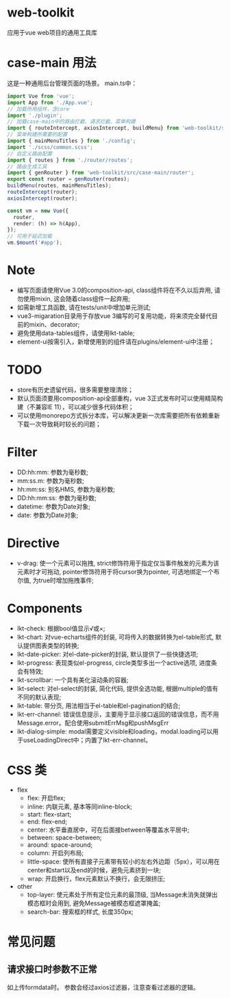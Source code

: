 # web-toolkit
应用于vue web项目的通用工具库

# case-main 用法
这是一种通用后台管理页面的场景。
main.ts中：
```typescript
import Vue from 'vue';
import App from './App.vue';
// 加载所用组件，含core
import './plugin';
// 加载case-main中的路由拦截、请求拦截、菜单构建
import { routeIntercept, axiosIntercept, buildMenu} from 'web-toolkit/src/case-main';
// 菜单构建所需要的配置
import { mainMenuTitles } from './config';
import './scss/common.scss';
// 自定义路由配置
import { routes } from './router/routes';
// 路由生成工具
import { genRouter } from 'web-toolkit/src/case-main/router';
export const router = genRouter(routes);
buildMenu(routes, mainMenuTitles);
routeIntercept(router);
axiosIntercept(router);

const vm = new Vue({
  router,
  render: (h) => h(App),
});
// 可用于延迟加载
vm.$mount('#app');
```

# Note
+ 编写页面请使用Vue 3.0的composition-api, class组件将在不久以后弃用, 请勿使用mixin, 这会随着class组件一起弃用;
+ 如需新增工具函数, 请在tests/unit中增加单元测试;
+ vue3-migaration目录用于存放vue 3编写的可复用功能，将来须完全替代目前的mixin、decorator;
+ 避免使用data-tables组件，请使用lkt-table;
+ element-ui按需引入，新增使用到的组件请在plugins/element-ui中注册；

# TODO
+ store有历史遗留代码，很多需要整理清除；
+ 默认页面须要用composition-api全部重构，vue 3正式发布时可以使用精简构建（不兼容IE 11），可以减少很多代码体积；
+ 可以使用monorepo方式拆分本库，可以解决更新一次库需要把所有依赖重新下载一次导致耗时较长的问题；

# Filter
+ DD:hh:mm: 参数为毫秒数;
+ mm:ss.m: 参数为毫秒数;
+ hh:mm:ss: 别名HMS, 参数为毫秒数;
+ DD:hh:mm:ss: 参数为毫秒数;
+ datetime: 参数为Date对象;
+ date: 参数为Date对象;

# Directive 
+ v-drag: 使一个元素可以拖拽, strict修饰符用于指定仅当事件触发的元素为该元素时才可拖动, pointer修饰符用于将cursor换为pointer, 可选地绑定一个布尔值, 为true时增加拖拽事件;

# Components
+ lkt-check: 根据bool值显示√或×;
+ lkt-chart: 对vue-echarts组件的封装, 可将传入的数据转换为el-table形式, 默认提供图表类型的转换;
+ lkt-date-picker: 对el-date-picker的封装, 默认提供了一些快捷选项;
+ lkt-progress: 表现类似el-progress, circle类型多出一个active选项, 进度条会有特效;
+ lkt-scrollbar: 一个具有美化滚动条的容器;
+ lkt-select: 对el-select的封装, 简化代码, 提供全选功能, 根据multiple的值有不同的默认表现;
+ lkt-table: 带分页, 用法相当于el-table和el-pagination的结合;
+ lkt-err-channel: 错误信息提示，主要用于显示接口返回的错误信息，而不用Message.error。配合使用submitErrMsg和pushMsgErr
+ lkt-dialog-simple: modal需要定义visible和loading，modal.loading可以用于useLoadingDirect中；内置了lkt-err-channel。

# CSS 类
+ flex
  + flex: 开启flex;
  + inline: 内联元素, 基本等同inline-block;
  + start: flex-start;
  + end: flex-end;
  + center: 水平垂直居中，可在后面接between等覆盖水平居中;
  + between: space-between;
  + around: space-around;
  + column: 开启列布局;
  + little-space: 使所有直接子元素带有较小的左右外边距（5px），可以用在center和start以及end的时候，避免元素挤到一块;
  + wrap: 开启换行，flex元素默认不换行，会无限挤压;
+ other
  + top-layer: 使元素处于所有定位元素的最顶级, 当Message未消失就弹出模态框时会用到, 避免Message被模态框遮罩掩盖;
  + search-bar: 搜索框的样式, 长度350px;

# 常见问题
## 请求接口时参数不正常
如上传formdata时。
参数会经过axios过滤器，注意查看过滤器的逻辑。
